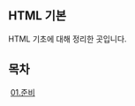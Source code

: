 ## HTML 기본

HTML 기초에 대해 정리한 곳입니다. 



## 목차

​	[01.준비]( C:\Users\Roman\coding\Project\TIL\Web\HTML\01.준비, "Hello Web" )

